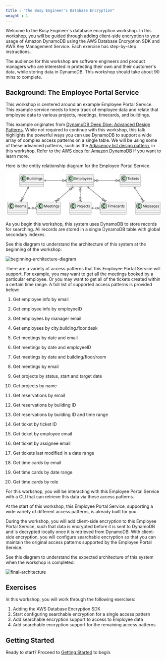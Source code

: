 ```yaml
---
title : "The Busy Engineer's Database Encryption"
weight : 1
---
```


Welcome to the Busy Engineer's database encryption workshop.
In this workshop, you will be guided through adding client-side encryption
to your usage of Amazon DynamoDB
using the AWS Database Encryption SDK
and AWS Key Management Service.
Each exercise has step-by-step instructions.

The audience for this workshop are software engineers and product managers who are interested in protecting their own and their customer's data, while storing data in DynamoDB.  This workshop should take about 90 mins to complete.

## Background: The Employee Portal Service

This workshop is centered around an example Employee Portal Service.
This example service needs to keep track of employee data
and relate that employee data to various projects, meetings, timecards,
and buildings.

This example originates from [DynamoDB Deep Dive: Advanced Design Patterns](https://youtu.be/xfxBhvGpoa0?t=2293).
While not required to continue with this workshop,
this talk highlights the powerful ways you can use DynamoDB
to support a wide array of complex access patterns on a single table.
We will be using some of these advanced patterns, such as the
[Adjacency list design pattern](https://docs.aws.amazon.com/amazondynamodb/latest/developerguide/bp-adjacency-graphs.html#bp-adjacency-lists),
in this workshop.
Refer to the [AWS docs for Amazon DynamoDB](https://docs.aws.amazon.com/amazondynamodb/latest/developerguide/Introduction.html)
if you want to learn more.

Here is the entity relationship diagram for the Employee Portal Service.

![er-diagram](/static/er-diagram.svg)

<!-- ```plantuml alt="Data Model" title="Data Model"
@startuml

skinparam BackgroundColor transparent
' Changing the lines to white
' makes the diagram look better
' on dark backgrounds.

Employees }o-[#black]-o{ Projects
Employees }o-[#black]-o{ Meetings
Employees }o-[#black]o{ Tickets
Employees ||-[#black]-o{ Timecards
Projects ||-[#black]o{ Timecards
Tickets ||-[#black]-o{ Messages
Rooms ||-[#black]o{ Meetings
Buildings ||-[#black]o{ Employees
Buildings ||-[#black]-o{ Rooms

@enduml
``` -->

As you begin this workshop,
this system uses DynamoDB to store records for searching.
All records are stored in a single DynamoDB table
with global secondary indexes. 

See this diagram to understand the architecture of this system at the beginning of the workshop:

![beginning-architecture-diagram](/static/beginning-architecture-overview.svg)

<!-- ```plantuml alt="Beginning architecture overview" title="Beginning architecture overview"
@startuml

skinparam BackgroundColor transparent

!define AWSPuml https://raw.githubusercontent.com/awslabs/aws-icons-for-plantuml/v15.0/dist
!include AWSPuml/AWSCommon.puml
!include AWSPuml/AWSSimplified.puml
!include AWSPuml/SecurityIdentityCompliance/all.puml


!include AWSPuml/Database/all.puml
!include AWSPuml/Storage/all.puml
!include AWSPuml/DeveloperTools/all.puml
!include AWSPuml/Groups/all.puml

DynamoDBItem(DDBItem, "Item", "")

AWSGroupColoring(Cloud9Instance, #FFFFFF, #3B48CC, plain)
AWSGroupEntity(IDE, "Workshop Instance", #3B48CC, Cloud9, Cloud9Instance) {
  ToolsandSDKs(EmployeePortalService, "", "")
}

AWSGroupColoring(DDBService, #FFFFFF, #3B48CC, plain)
AWSGroupEntity(DDBGroup, "Amazon DynamoDB", #3B48CC, DynamoDB, DDBService) {
  DynamoDBItems(DDBTable, "Table", "")
  DynamoDBGlobalsecondaryindex(GSI1, "GSI", "")
  DynamoDBGlobalsecondaryindex(GSI2, "GSI", "")

  NOTE: When uncommenting, remove the backslash from next 2 lines
  DDBTable -\-> GSI1
  DDBTable -\-> GSI2
}

EmployeePortalService <- DDBItem
DDBItem -> DDBGroup

@enduml
``` -->

There are a variety of access patterns that this Employee Portal Service
will support.
For example, you may want to get all the meetings booked by a particular employee.
Or you may want to get all of the tickets created within a certain time range.
A full list of supported access patterns is provided below:

1. Get employee info by email
1. Get employee info by employeeID
1. Get employees by manager email
1. Get employees by city.building.floor.desk

1. Get meetings by date and email
1. Get meetings by date and employeeID
1. Get meetings by date and building/floor/room
1. Get meetings by email

1. Get projects by status, start and target date
1. Get projects by name

1. Get reservations by email
1. Get reservations by building ID
1. Get reservations by building ID and time range

1. Get ticket by ticket ID
1. Get ticket by employee email
1. Get ticket by assignee email
1. Get tickets last modified in a date range

1. Get time cards by email
1. Get time cards by date range
1. Get time cards by role

For this workshop, you will be interacting with this Employee Portal Service
with a CLI that can retrieve this data via these access patterns.

At the start of this workshop, this Employee Portal Service,
supporting a wide variety of different access patterns,
is already built for you.

During the workshop, you will add client-side encryption
to this Employee Portal Service,
such that data is encrypted before it is sent to DynamoDB
and is decrypted locally once it is retrieved from DynamoDB. 
With client-side encryption, you will configure searchable
encryption so that you can maintain the original access patterns
supported by the Employee Portal Service.

See this diagram to understand the expected architecture of this system when the workshop is completed:

![final-architecture](/static/final-architecture.svg)

<!-- ```plantuml alt="Final architecture overview" title="Final architecture overview"
@startuml

skinparam BackgroundColor transparent

!define AWSPuml https://raw.githubusercontent.com/awslabs/aws-icons-for-plantuml/v15.0/dist
!include AWSPuml/AWSCommon.puml
!include AWSPuml/AWSSimplified.puml
!include AWSPuml/SecurityIdentityCompliance/all.puml


!include AWSPuml/Database/all.puml
!include AWSPuml/Storage/all.puml
!include AWSPuml/DeveloperTools/all.puml
!include AWSPuml/Groups/all.puml


AWSGroupColoring(KMSService, #FFFFFF, #3B48CC, plain)
AWSGroupEntity(AWSKMS, "AWS KMS", #3B48CC, KeyManagementService, KMSService)

IdentityAccessManagementDataEncryptionKey(DataKey, "DataKey", "")

AWSGroupColoring(EncryptedDDBItemColor, #FFFFFF, #3B48CC, plain)
AWSGroupEntity(EncryptedItem, "EncryptedItem", #3B48CC, IdentityAccessManagementEncryptedData, EncryptedDDBItemColor) {
  DynamoDBItem(DDBItem, "Item", "")
}
IdentityAccessManagementDataEncryptionKey(DataKey, "", "")

AWSGroupColoring(Cloud9Instance, #FFFFFF, #3B48CC, plain)
AWSGroupEntity(IDE, "Workshop Instance", #3B48CC, Cloud9, Cloud9Instance) {
  ToolsandSDKs(EmployeePortalService, "", "")
}

AWSGroupColoring(DDBService, #FFFFFF, #3B48CC, plain)
AWSGroupEntity(DDBGroup, "Amazon DynamoDB", #3B48CC, DynamoDB, DDBService) {
  DynamoDBItems(DDBTable, "Table", "")
  DynamoDBGlobalsecondaryindex(GSI1, "GSI", "")
  DynamoDBGlobalsecondaryindex(GSI2, "GSI", "")

  NOTE: When uncommenting, remove the backslash from next 2 lines
  DDBTable -\-> GSI1
  DDBTable -\-> GSI2
}

EmployeePortalService <- DDBItem
DDBItem -> DDBGroup

AWSKMS <-- DataKey
  NOTE: When uncommenting, remove the backslash from next line
DataKey -\-> EmployeePortalService

@enduml
``` -->

## Exercises

In this workshop, you will work through the following exercises:

1. Adding the AWS Database Encryption SDK
1. Start configuring searchable encryption for a single access pattern
1. Add searchable encryption support to access to Employee data
1. Add searchable encryption support for the remaining access patterns

## Getting Started

Ready to start? Proceed to [Getting Started](./getting-started.md) to begin.
